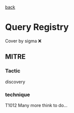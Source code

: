 [back](../index.md)
# Query Registry
Cover by sigma :x: 
## MITRE
### Tactic
discovery
### technique
T1012
Many more think to do...